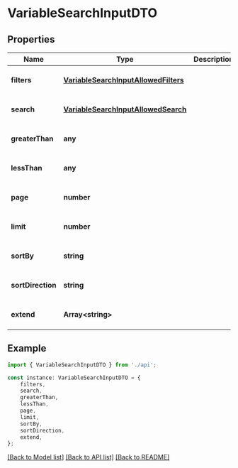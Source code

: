 # VariableSearchInputDTO


## Properties

Name | Type | Description | Notes
------------ | ------------- | ------------- | -------------
**filters** | [**VariableSearchInputAllowedFilters**](VariableSearchInputAllowedFilters.md) |  | [optional] [default to undefined]
**search** | [**VariableSearchInputAllowedSearch**](VariableSearchInputAllowedSearch.md) |  | [optional] [default to undefined]
**greaterThan** | **any** |  | [optional] [default to undefined]
**lessThan** | **any** |  | [optional] [default to undefined]
**page** | **number** |  | [optional] [default to undefined]
**limit** | **number** |  | [optional] [default to undefined]
**sortBy** | **string** |  | [optional] [default to undefined]
**sortDirection** | **string** |  | [optional] [default to undefined]
**extend** | **Array&lt;string&gt;** |  | [optional] [default to undefined]

## Example

```typescript
import { VariableSearchInputDTO } from './api';

const instance: VariableSearchInputDTO = {
    filters,
    search,
    greaterThan,
    lessThan,
    page,
    limit,
    sortBy,
    sortDirection,
    extend,
};
```

[[Back to Model list]](../README.md#documentation-for-models) [[Back to API list]](../README.md#documentation-for-api-endpoints) [[Back to README]](../README.md)
